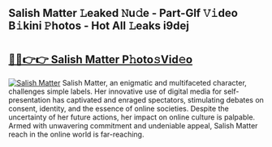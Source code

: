 ## Salish Matter 𝙻eaked 𝙽u𝚍e - Part-Glf 𝚅𝚒deo B𝚒kini 𝙿hotos - Hot All 𝙻eaks i9dej

# <h2><a href="http://ld3xsyp.urlbe.top/?page=Salish+Matter">🔗🔗👉👉 Salish Matter P𝚑oto𝚜Vid𝚎o</a></h2>

[![Salish Matter](https://i.imgur.com/eBuTRDB.gif)](http://ld3xsyp.urlbe.top/?page=Salish+Matter)
Salish Matter, an enigmatic and multifaceted character, challenges simple labels. Her innovative use of digital media for self-presentation has captivated and enraged spectators, stimulating debates on consent, identity, and the essence of online societies. Despite the uncertainty of her future actions, her impact on online culture is palpable. Armed with unwavering commitment and undeniable appeal, Salish Matter reach in the online world is far-reaching.
